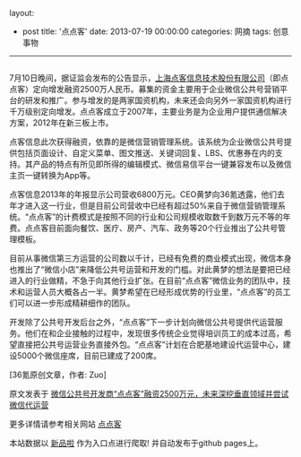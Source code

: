 layout: 
  - post 
title: '点点客' 
date: 2013-07-19 00:00:00 
categories: 网摘 
tags: 创意事物 
---

<p><img src="http://a.36krcnd.com/photo/2014/5c780bb8070424f695c908115918fa96.jpg" alt=""/></p>

<p>7月10日晚间，据证监会发布的公告显示，<a target="_blank" data-no-turbolink="true" href="http://www.dodoca.com/">上海点客信息技术股份有限公司</a>（即点点客）定向增发融资2500万人民币。募集的资金主要用于企业微信公共号营销平台的研发和推广。参与增发的是两家国资机构，未来还会向另外一家国资机构进行千万级别定向增发。点点客成立于2007年，主要业务是为企业用户提供通信解决方案，2012年在新三板上市。</p>

<p>点客信息此次获得融资，依靠的是微信营销管理系统。该系统为企业微信公共号提供包括页面设计、自定义菜单、图文推送、关键词回复、LBS、优惠券在内的支持。其产品的特点有所见即所得的编辑模式、微信易信平台一键兼容发布以及微信主页一键转换为App等。</p>

<p>点客信息2013年的年报显示公司营收6800万元。CEO黄梦向<span>36氪</span>透露，他们去年才进入这一行业，但是目前公司营收中已经有超过50%来自于微信营销管理系统。“点点客”的计费模式是按照不同的行业和公司规模收取数千到数万元不等的年费。点点客目前面向餐饮、医疗、房产、汽车、政务等20个行业推出了公共号管理模板。</p>

<p>目前从事微信第三方运营的公司数以千计，已经有免费的商业模式出现，微信本身也推出了“微信小店”来降低公共号运营和开发的门槛。对此黄梦的想法是要把已经进入的行业做精，不急于向其他行业扩张。在目前“点点客”微信业务的团队中，技术和运营人员大概各占一半。黄梦希望在已经形成优势的行业里，“点点客”的员工们可以进一步形成精耕细作的团队。</p>

<p>开发除了公共号开发后台之外，“点点客”下一步计划向微信公共号提供代运营服务。他们在和企业接触的过程中，发现很多传统企业觉得培训员工的成本过高，希望直接把公共号运营业务直接外包。“点点客”计划在合肥基地建设代运营中心，建设5000个微信座席，目前已建成了200席。</p>
					<p>[<span>36氪</span>原创文章，作者: Zuo]</p>
					<p></p>  



原文发表于 [微信公共号开发商“点点客”融资2500万元，未来深挖垂直领域并尝试微信代运营](http://www.36kr.com/p/213759.html)  

更多详情请参考相关网站 [点点客](http://www.dodoca.com/)  

本站数据以 [新品啦](http://xinpinla.com/) 作为入口点进行爬取! 并自动发布于github pages上。  
